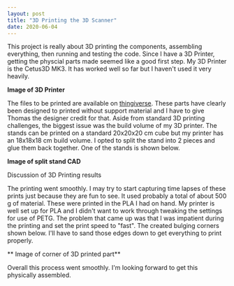 ```yaml
---
layout: post
title: "3D Printing the 3D Scanner"
date: 2020-06-04
---
```

This project is really about 3D printing the components, assembling everything, then running and testing the code.  Since I have a 3D Printer, getting the physcial parts made seemed like a good first step.  My 3D Printer is the Cetus3D MK3.  It has worked well so far but I haven't used it very heavily.

**Image of 3D Printer**

The files to be printed are available on [thingiverse](https://www.thingiverse.com/thing:3050437).  These parts have clearly been designed to printed without support material and I have to give Thomas the designer credit for that.  Aside from standard 3D printing challenges, the biggest issue was the build volume of my 3D printer.  The stands can be printed on a standard 20x20x20 cm cube but my printer has an 18x18x18 cm build volume.  I opted to split the stand into 2 pieces and glue them back together.  One of the stands is shown below.

**Image of split stand CAD**

Discussion of 3D Printing results

The printing went smoothly.  I may try to start capturing time lapses of these prints just because they are fun to see.  It used probably a total of about 500 g of material.  These were printed in the PLA I had on hand.  My printer is well set up for PLA and I didn't want to work through tweaking the settings for use of PETG.  The problem that came up was that I was impatient during the printing and set the print speed to "fast".  The created bulging corners shown below.  I'll have to sand those edges down to get everything to print properly.

** Image of corner of 3D printed part**

Overall this process went smoothly.  I'm looking forward to get this physically assembled.
